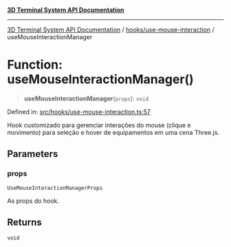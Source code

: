 [**3D Terminal System API Documentation**](../../../README.md)

***

[3D Terminal System API Documentation](../../../README.md) / [hooks/use-mouse-interaction](../README.md) / useMouseInteractionManager

# Function: useMouseInteractionManager()

> **useMouseInteractionManager**(`props`): `void`

Defined in: [src/hooks/use-mouse-interaction.ts:57](https://github.com/Dicommunitas/ThreeJS_Terminal_3D/blob/f5bec8212bfd37e45fdf0e49aa57af1be9d74e77/src/hooks/use-mouse-interaction.ts#L57)

Hook customizado para gerenciar interações do mouse (clique e movimento)
para seleção e hover de equipamentos em uma cena Three.js.

## Parameters

### props

`UseMouseInteractionManagerProps`

As props do hook.

## Returns

`void`
